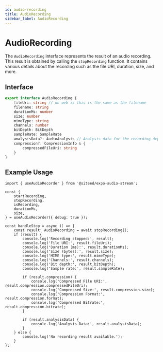 ```yaml
---
id: audio-recording
title: AudioRecording
sidebar_label: AudioRecording
---
```


# AudioRecording

The `AudioRecording` interface represents the result of an audio recording. This result is obtained by calling the `stopRecording` function. It contains various details about the recording such as the file URI, duration, size, and more.

## Interface

```ts
export interface AudioRecording {
    fileUri: string // on web is this is the same as the filename
    filename: string
    durationMs: number
    size: number
    mimeType: string
    channels: number
    bitDepth: BitDepth
    sampleRate: SampleRate
    analysisData?: AudioAnalysis // Analysis data for the recording depending on enableProcessing flag
    compression?: CompressionInfo & {
        compressedFileUri: string
    }
}
```

## Example Usage

```tsx
import { useAudioRecorder } from '@siteed/expo-audio-stream';

const {
    startRecording,
    stopRecording,
    isRecording,
    durationMs,
    size,
} = useAudioRecorder({ debug: true });

const handleStop = async () => {
    const result: AudioRecording = await stopRecording();
    if (result) {
        console.log('Recording stopped:', result);
        console.log('File URI:', result.fileUri);
        console.log('Duration (ms):', result.durationMs);
        console.log('Size (bytes):', result.size);
        console.log('MIME type:', result.mimeType);
        console.log('Channels:', result.channels);
        console.log('Bit depth:', result.bitDepth);
        console.log('Sample rate:', result.sampleRate);
        
        if (result.compression) {
            console.log('Compressed File URI:', result.compression.compressedFileUri);
            console.log('Compressed Size:', result.compression.size);
            console.log('Compression Format:', result.compression.format);
            console.log('Compressed Bitrate:', result.compression.bitrate);
        }
        
        if (result.analysisData) {
            console.log('Analysis Data:', result.analysisData);
        }
    } else {
        console.log('No recording result available.');
    }
};
```